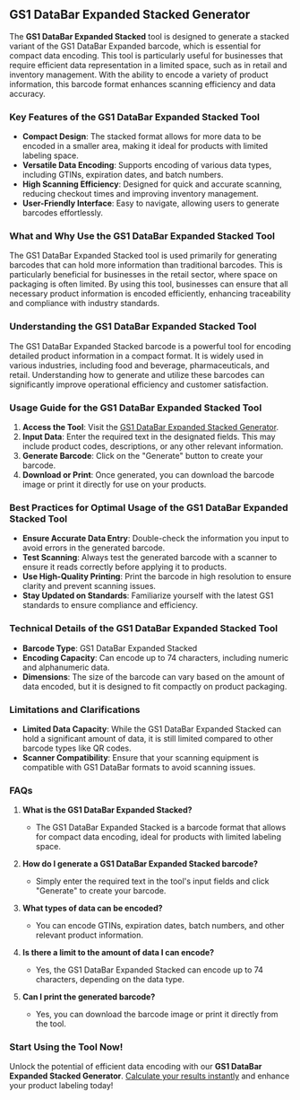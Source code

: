 ## GS1 DataBar Expanded Stacked Generator

The **GS1 DataBar Expanded Stacked** tool is designed to generate a stacked variant of the GS1 DataBar Expanded barcode, which is essential for compact data encoding. This tool is particularly useful for businesses that require efficient data representation in a limited space, such as in retail and inventory management. With the ability to encode a variety of product information, this barcode format enhances scanning efficiency and data accuracy.

### Key Features of the GS1 DataBar Expanded Stacked Tool

- **Compact Design**: The stacked format allows for more data to be encoded in a smaller area, making it ideal for products with limited labeling space.
- **Versatile Data Encoding**: Supports encoding of various data types, including GTINs, expiration dates, and batch numbers.
- **High Scanning Efficiency**: Designed for quick and accurate scanning, reducing checkout times and improving inventory management.
- **User-Friendly Interface**: Easy to navigate, allowing users to generate barcodes effortlessly.

### What and Why Use the GS1 DataBar Expanded Stacked Tool

The GS1 DataBar Expanded Stacked tool is used primarily for generating barcodes that can hold more information than traditional barcodes. This is particularly beneficial for businesses in the retail sector, where space on packaging is often limited. By using this tool, businesses can ensure that all necessary product information is encoded efficiently, enhancing traceability and compliance with industry standards.

### Understanding the GS1 DataBar Expanded Stacked Tool

The GS1 DataBar Expanded Stacked barcode is a powerful tool for encoding detailed product information in a compact format. It is widely used in various industries, including food and beverage, pharmaceuticals, and retail. Understanding how to generate and utilize these barcodes can significantly improve operational efficiency and customer satisfaction.

### Usage Guide for the GS1 DataBar Expanded Stacked Tool

1. **Access the Tool**: Visit the [GS1 DataBar Expanded Stacked Generator](https://www.inayam.co/barcode/databarexpandedstacked).
2. **Input Data**: Enter the required text in the designated fields. This may include product codes, descriptions, or any other relevant information.
3. **Generate Barcode**: Click on the "Generate" button to create your barcode.
4. **Download or Print**: Once generated, you can download the barcode image or print it directly for use on your products.

### Best Practices for Optimal Usage of the GS1 DataBar Expanded Stacked Tool

- **Ensure Accurate Data Entry**: Double-check the information you input to avoid errors in the generated barcode.
- **Test Scanning**: Always test the generated barcode with a scanner to ensure it reads correctly before applying it to products.
- **Use High-Quality Printing**: Print the barcode in high resolution to ensure clarity and prevent scanning issues.
- **Stay Updated on Standards**: Familiarize yourself with the latest GS1 standards to ensure compliance and efficiency.

### Technical Details of the GS1 DataBar Expanded Stacked Tool

- **Barcode Type**: GS1 DataBar Expanded Stacked
- **Encoding Capacity**: Can encode up to 74 characters, including numeric and alphanumeric data.
- **Dimensions**: The size of the barcode can vary based on the amount of data encoded, but it is designed to fit compactly on product packaging.

### Limitations and Clarifications

- **Limited Data Capacity**: While the GS1 DataBar Expanded Stacked can hold a significant amount of data, it is still limited compared to other barcode types like QR codes.
- **Scanner Compatibility**: Ensure that your scanning equipment is compatible with GS1 DataBar formats to avoid scanning issues.

### FAQs

1. **What is the GS1 DataBar Expanded Stacked?**
   - The GS1 DataBar Expanded Stacked is a barcode format that allows for compact data encoding, ideal for products with limited labeling space.

2. **How do I generate a GS1 DataBar Expanded Stacked barcode?**
   - Simply enter the required text in the tool's input fields and click "Generate" to create your barcode.

3. **What types of data can be encoded?**
   - You can encode GTINs, expiration dates, batch numbers, and other relevant product information.

4. **Is there a limit to the amount of data I can encode?**
   - Yes, the GS1 DataBar Expanded Stacked can encode up to 74 characters, depending on the data type.

5. **Can I print the generated barcode?**
   - Yes, you can download the barcode image or print it directly from the tool.

### Start Using the Tool Now!

Unlock the potential of efficient data encoding with our **GS1 DataBar Expanded Stacked Generator**. [Calculate your results instantly](https://www.inayam.co/barcode/databarexpandedstacked) and enhance your product labeling today!